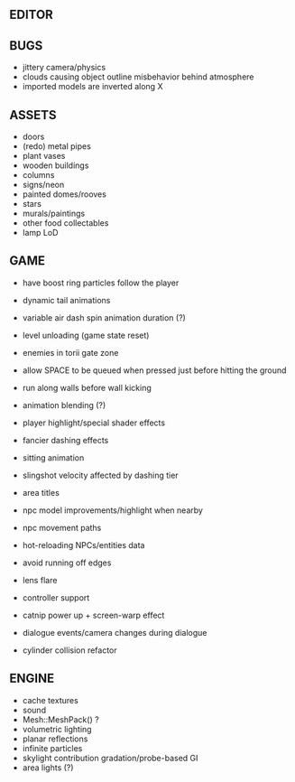 EDITOR
------

BUGS
----
* jittery camera/physics
* clouds causing object outline misbehavior behind atmosphere
* imported models are inverted along X

ASSETS
------
* doors
* (redo) metal pipes
* plant vases
* wooden buildings
* columns
* signs/neon
* painted domes/rooves
* stars
* murals/paintings
* other food collectables
* lamp LoD

GAME
----
* have boost ring particles follow the player
* dynamic tail animations
* variable air dash spin animation duration (?)
* level unloading (game state reset)

* enemies in torii gate zone
* allow SPACE to be queued when pressed just before hitting the ground
* run along walls before wall kicking
* animation blending (?)
* player highlight/special shader effects
* fancier dashing effects
* sitting animation
* slingshot velocity affected by dashing tier
* area titles
* npc model improvements/highlight when nearby
* npc movement paths
* hot-reloading NPCs/entities data
* avoid running off edges
* lens flare
* controller support
* catnip power up + screen-warp effect
* dialogue events/camera changes during dialogue
* cylinder collision refactor

ENGINE
------
* cache textures
* sound
* Mesh::MeshPack() ?
* volumetric lighting
* planar reflections
* infinite particles
* skylight contribution gradation/probe-based GI
* area lights (?)